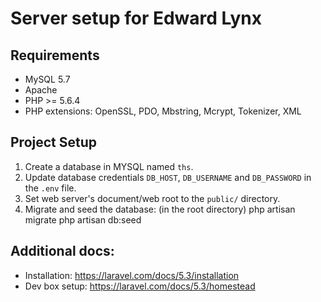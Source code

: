 # Server setup for Edward Lynx

## Requirements
* MySQL 5.7
* Apache
* PHP >= 5.6.4
* PHP extensions: OpenSSL, PDO, Mbstring, Mcrypt, Tokenizer, XML

## Project Setup
1. Create a database in MYSQL named `ths`.
2. Update database credentials `DB_HOST`, `DB_USERNAME` and `DB_PASSWORD` in the `.env` file.
3. Set web server's document/web root to the `public/` directory.
4. Migrate and seed the database: (in the root directory)
    php artisan migrate
    php artisan db:seed


## Additional docs:
* Installation: https://laravel.com/docs/5.3/installation
* Dev box setup: https://laravel.com/docs/5.3/homestead
